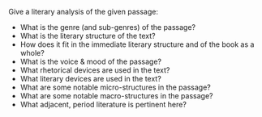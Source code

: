 Give a literary analysis of the given passage:
* What is the genre (and sub-genres) of the passage?
* What is the literary structure of the text?
* How does it fit in the immediate literary structure and of the book as a whole?
* What is the voice & mood of the passage?
* What rhetorical devices are used in the text?
* What literary devices are used in the text?
* What are some notable micro-structures in the passage?
* What are some notable macro-structures in the passage?
* What adjacent, period literature is pertinent here?
